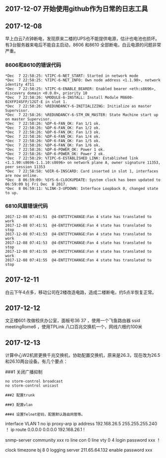 ## 2017-12-07  开始使用github作为日常的日志工具

## 2017-12-08
  
早上白云7点钟断电，发现原来二楼的UPS也不能提供电源，估计也电池也损坏。有3台服务器来电后不能自主启动，8606 和8610 全部断电，白云电源的问题非常严重。

### 8606和8610的错误代码
```
*Dec  7 22:58:25: %TIPC-6-NET_START: Started in network mode
*Dec  7 22:58:25: %TIPC-6-NET_INFO: Own node address <1.1.90>, network identity 4711
*Dec  7 22:58:25: %TIPC-6-ENABLE_BEARER: Enabled bearer <eth:s8696>, discovery domain <0.0.0>, priority 10
*Dec  7 22:58:26: %MODULE-6-INSTALL: Install Module M8600-02XFP24SFP/12GT-E in slot 1.
*Dec  7 22:58:26: %REDUNDANCY-6-INITIALIZING: Initialize as master Supervisor.
*Dec  7 22:58:26: %REDUNDANCY-6-STM_ON_MASTER: State Machine start up on master Supervisor.
*Dec  7 22:58:26: %DP-6-FAN_OK: Fan 1/1 ok.
*Dec  7 22:58:26: %DP-6-FAN_OK: Fan 1/2 ok.
*Dec  7 22:58:26: %DP-6-FAN_OK: Fan 1/3 ok.
*Dec  7 22:58:26: %DP-6-FAN_OK: Fan 1/4 ok.
*Dec  7 22:58:26: %DP-6-FAN_OK: Fan 1/5 ok.
*Dec  7 22:58:26: %DP-6-FAN_OK: Fan 1/6 ok.
*Dec  7 22:58:26: %DP-6-POWER_OK: Power 1 ok.
*Dec  7 22:58:26: %DP-6-POWER_OK: Power 2 ok.
*Dec  7 22:58:29: %TIPC-6-ESTABLISHED_LINK: Established link <1.1.90:s8696-1.1.10:s8696> on network plane A, owner signature 11353, peer session 11353
*Dec  7 22:58:58: %OIR-6-INSCARD: Card inserted in slot 1, interfaces are now online.
*Dec  8 06:59:09: %SYS-6-CLOCKUPDATE: System clock has been updated to 06:59:09 bj Fri Dec  8 2017.
*Dec  8 06:59:11: %LINK-3-UPDOWN: Interface Loopback 0, changed state to up.
```
### 6810风扇错误代码
```
2017-12-08 07:41:51  @4-ENTITYCHANGE:Fan 4 state has translated to work
2017-12-08 07:41:51  @4-ENTITYCHANGE:Fan 4 state has translated to stop
2017-12-08 07:41:53  @4-ENTITYCHANGE:Fan 4 state has translated to work
2017-12-08 07:41:53  @4-ENTITYCHANGE:Fan 4 state has translated to stop
2017-12-08 07:41:55  @4-ENTITYCHANGE:Fan 4 state has translated to work
2017-12-08 07:41:55  @4-ENTITYCHANGE:Fan 4 state has translated to stop
```
		 
## 2017-12-11
白云下午4点多，移动公司在2楼改造电路，造成二楼断电，约5点半恢复正常。

## 2017-12-12
文正楼601 改做校庆办公室，面板号36 37 ，使用一个飞鱼路由器 ssid meetingRome6 ，使用TPLink 八口百兆交换机一个，网线六根约100米

## 2017-12-13
计算中心W2机房更换千兆交换机，协助配置交换机，原来是26.3，现在改为26.5和26.10两台设备。有几个要点：

###1 关闭广播抑制
```
no storm-control broadcast
no storm-control unicast	

###2 配置trunk 

###3 配置vlan

###4 设置Telnet密码，配置默认路由网管等。
```
interface VLAN 1
 no ip proxy-arp
 ip address 192.168.26.5 255.255.255.240
 ！
 ip route 0.0.0.0 0.0.0.0 192.168.26.1
!

snmp-server community xxx ro 
line con 0
line vty 0 4
 login
 password xxx
！

clock timezone bj 8 0
logging server 211.65.64.132
enable password xxx
  
